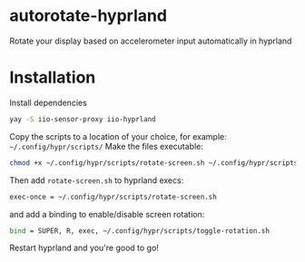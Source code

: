 # autorotate-hyprland
Rotate your display based on accelerometer input automatically in hyprland

# Installation
Install dependencies
```sh
yay -S iio-sensor-proxy iio-hyprland
```

Copy the scripts to a location of your choice, for example:
`~/.config/hypr/scripts/`
Make the files executable:
```sh
chmod +x ~/.config/hypr/scripts/rotate-screen.sh ~/.config/hypr/scripts/toggle-rotation.sh
```

Then add `rotate-screen.sh` to hyprland execs:
```sh
exec-once = ~/.config/hypr/scripts/rotate-screen.sh
```
and add a binding to enable/disable screen rotation:
```sh
bind = SUPER, R, exec, ~/.config/hypr/scripts/toggle-rotation.sh
```

Restart hyprland and you're good to go!
